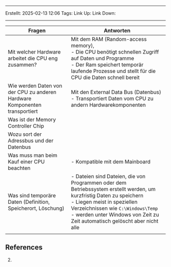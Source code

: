 
--- 
Erstellt: 2025-02-13    12:06 
Tags: 
Link Up: 
Link Down:

--- 

| **Fragen**                                                                 | **Antworten**                                                                                                                                                                                                                                                              |
| -------------------------------------------------------------------------- | -------------------------------------------------------------------------------------------------------------------------------------------------------------------------------------------------------------------------------------------------------------------------- |
| Mit welcher Hardware arbeitet die CPU eng zusammen?                        | Mit dem RAM (Random-access memory), <br>- Die CPU benötigt schnellen Zugriff auf Daten und Programme<br>- Der Ram speichert temporär laufende Prozesse und stellt für die CPU die Daten schnell bereit                                                                     |
| Wie werden Daten von der CPU zu anderen Hardware Komponenten transportiert | Mit den External Data Bus (Datenbus)<br>- Transportiert Daten vom CPU zu andern Hardwarekomponenten                                                                                                                                                                        |
| Was ist der Memory Controller Chip                                         |                                                                                                                                                                                                                                                                            |
| Wozu sort der Adressbus und der Datenbus                                   |                                                                                                                                                                                                                                                                            |
| Was muss man beim Kauf einer CPU beachten                                  | - Kompatible mit dem Mainboard                                                                                                                                                                                                                                             |
| Was sind temporäre Daten (Definition, Speicherort, Löschung)               | - Dateien sind Dateien, die von Programmen oder dem Betriebssystem erstellt werden, um kurzfristig Daten zu speichern<br>- Liegen meist in speziellen Verzeichnissen wie `C:\Windows\Temp`<br>- werden unter Windows von Zeit zu Zeit automatisch gelöscht aber nicht alle |
|                                                                            |                                                                                                                                                                                                                                                                            |


## References
2. 

